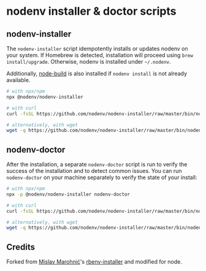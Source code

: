 # nodenv installer & doctor scripts

<!-- toc -->

## nodenv-installer

The `nodenv-installer` script idempotently installs or updates nodenv on your
system. If Homebrew is detected, installation will proceed using `brew
install/upgrade`. Otherwise, nodenv is installed under `~/.nodenv`.

Additionally, [node-build](https://github.com/nodenv/node-build#readme) is also
installed if `nodenv install` is not already available.

```sh
# with npx/npm
npx @nodenv/nodenv-installer

# with curl
curl -fsSL https://github.com/nodenv/nodenv-installer/raw/master/bin/nodenv-installer | bash

# alternatively, with wget
wget -q https://github.com/nodenv/nodenv-installer/raw/master/bin/nodenv-installer -O- | bash
```

## nodenv-doctor

After the installation, a separate `nodenv-doctor` script is run to verify the
success of the installation and to detect common issues. You can run
`nodenv-doctor` on your machine separately to verify the state of your install:

```sh
# with npx/npm
npx -p @nodenv/nodenv-installer nodenv-doctor

# with curl
curl -fsSL https://github.com/nodenv/nodenv-installer/raw/master/bin/nodenv-doctor | bash

# alternatively, with wget
wget -q https://github.com/nodenv/nodenv-installer/raw/master/bin/nodenv-doctor -O- | bash
```

## Credits

Forked from [Mislav Marohnić][mislav]'s [rbenv-installer][] and modified for node.

[mislav]: https://github.com/mislav
[rbenv-installer]: https://github.com/rbenv/rbenv-installer
